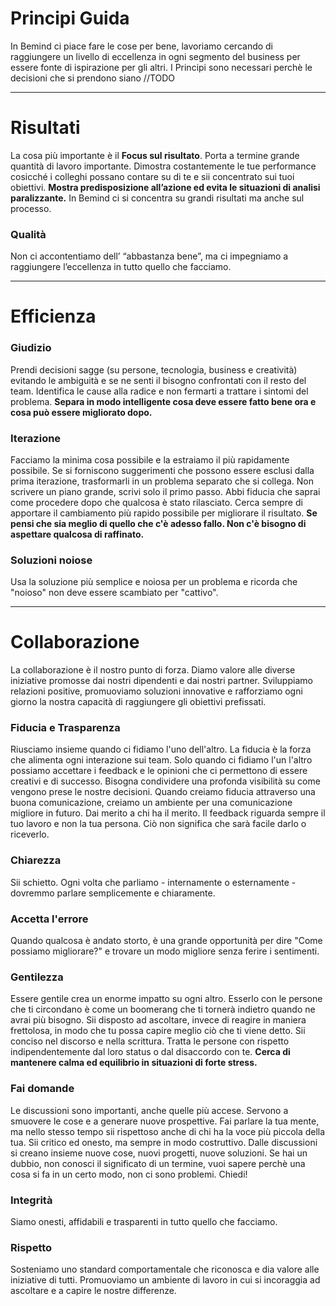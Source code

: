 # Principi Guida
In Bemind ci piace fare le cose per bene, lavoriamo cercando di raggiungere un livello di eccellenza in ogni segmento del business per essere fonte di ispirazione per gli altri.
I Principi sono necessari perchè le decisioni che si prendono siano //TODO

***
# Risultati
La cosa più importante è il **Focus sul risultato**. Porta a termine grande quantità di lavoro importante.
Dimostra costantemente le tue performance cosicché i colleghi possano contare su di te e sii concentrato sui tuoi obiettivi.
**Mostra predisposizione all’azione ed evita le situazioni di analisi paralizzante.**
In Bemind ci si concentra su grandi risultati ma anche sul processo.

### Qualità
Non ci accontentiamo dell’ “abbastanza bene”, ma ci impegniamo a raggiungere  l’eccellenza in tutto quello che facciamo.
***

# Efficienza

### Giudizio
Prendi decisioni sagge (su persone, tecnologia, business e creatività) evitando le ambiguità e se ne senti il bisogno confrontati con il resto del team.
Identifica le cause alla radice e non fermarti a trattare i sintomi del problema.
**Separa in modo intelligente cosa deve essere fatto bene ora e cosa può essere migliorato dopo.**

### Iterazione
Facciamo la minima cosa possibile e la estraiamo il più rapidamente possibile. Se si forniscono suggerimenti che possono essere esclusi dalla prima iterazione, trasformarli in un problema separato che si collega. Non scrivere un piano grande, scrivi solo il primo passo. Abbi fiducia che saprai come procedere dopo che qualcosa è stato rilasciato.
Cerca sempre di apportare il cambiamento più rapido possibile per migliorare il risultato. **Se pensi che sia meglio di quello che c'è adesso fallo. Non c'è bisogno di aspettare qualcosa di raffinato.**

### Soluzioni noiose
Usa la soluzione più semplice e noiosa per un problema e ricorda che "noioso" non deve essere scambiato per "cattivo".
***

# Collaborazione
La collaborazione è il nostro punto di forza. Diamo valore alle diverse iniziative promosse dai nostri dipendenti e dai nostri partner. Sviluppiamo relazioni positive, promuoviamo soluzioni innovative e rafforziamo ogni giorno la nostra capacità di raggiungere gli obiettivi prefissati.

### Fiducia e Trasparenza
Riusciamo insieme quando ci fidiamo l'uno dell'altro. La fiducia è la forza che alimenta ogni interazione sui team. Solo quando ci fidiamo l'un l'altro possiamo accettare i feedback e le opinioni che ci permettono di essere creativi e di successo. Bisogna condividere una profonda visibilità su come vengono prese le nostre decisioni. Quando creiamo fiducia attraverso una buona comunicazione, creiamo un ambiente per una comunicazione migliore in futuro. Dai merito a chi ha il merito. Il feedback riguarda sempre il tuo lavoro e non la tua persona. Ciò non significa che sarà facile darlo o riceverlo.

### Chiarezza
Sii schietto. Ogni volta che parliamo - internamente o esternamente - dovremmo parlare semplicemente e chiaramente.

### Accetta l'errore
Quando qualcosa è andato storto, è una grande opportunità per dire "Come possiamo migliorare?" e trovare un modo migliore senza ferire i sentimenti.

### Gentilezza
Essere gentile crea un enorme impatto su ogni altro.
Esserlo con le persone che ti circondano è come un boomerang che ti tornerà indietro quando ne avrai più bisogno.
Sii disposto ad ascoltare, invece di reagire in maniera frettolosa, in modo che tu possa capire meglio ciò che ti viene detto.
Sii conciso nel discorso e nella scrittura. Tratta le persone con rispetto indipendentemente dal loro status o dal disaccordo con te.
**Cerca di mantenere calma ed equilibrio in situazioni di forte stress.**

### Fai domande
Le discussioni sono importanti, anche quelle più accese. Servono a smuovere le cose e a generare nuove prospettive.
Fai parlare la tua mente, ma nello stesso tempo sii rispettoso anche di chi ha la voce più piccola della tua. Sii critico ed onesto, ma sempre in modo costruttivo. Dalle discussioni si creano insieme nuove cose, nuovi progetti, nuove soluzioni.
Se hai un dubbio, non conosci il significato di un termine, vuoi sapere perchè una cosa si fa in un certo modo, non ci sono problemi. Chiedi!

### Integrità
Siamo onesti, affidabili e trasparenti in tutto quello che facciamo.

### Rispetto
Sosteniamo uno standard comportamentale che riconosca e dia valore alle iniziative di tutti. Promuoviamo un ambiente di lavoro in cui si incoraggia ad ascoltare e a capire le nostre differenze.
